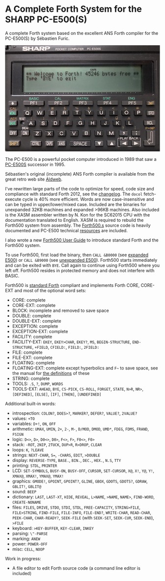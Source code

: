 # A Complete Forth System for the SHARP PC-E500(S)

A complete Forth system based on the excellent ANS Forth compiler for the PC-E500(S) by Sébastien Furic.

![PC-E500S](PC-E500S.jpeg)

The PC-E500 is a powerful pocket computer introduced in 1989 that saw a [PC-E500S](https://en.wikipedia.org/wiki/Sharp_PC-E500S) successor in 1995.

Sébastien's original (incomplete) ANS Forth compiler is available from the great retro web site [Aldweb](https://www.aldweb.com/articles.php?lng=en&pg=9362).

I've rewritten large parts of the code to optimize for speed, code size and compliance with standard Forth 2012, see the [changelog](changelog.md). The `docol` fetch-execute cycle is 40% more efficient.  Words are now case-insensitive and can be typed in upper/lower/mixed case.  Included are the binaries for unexpanded 32KB machines and expanded >96KB machines.  Also included is the XASM assembler written by N. Kon for the SC62015 CPU with the documentation translated to English.  XASM is required to rebuild the Forth500 system from assembly.  The [Forth500.s](Forth500.s) source code is heavily documented and PC-E500 technical [resources](resources) are included.

I also wrote a new [Forth500 User Guide](manual.md) to introduce standard Forth and the Forth500 system.

To use Forth500, first load the binary, then `CALL &B0000` (see [expanded E500](E500-expanded)) or `CALL &B9000` (see [unexpanded E500](E500-unexpanded)).  Forth500 starts immediately and can be exited with `BYE`.  Call again to continue using Forth500 where you left off.  Forth500 resides in protected memory and does not interfere with BASIC.

Forth500 is [standard Forth](https://forth-standard.org) compliant and implements Forth CORE, CORE-EXT and most of the optional word sets:
- CORE: complete
- CORE-EXT: complete
- BLOCK: incomplete and removed to save space
- DOUBLE: complete
- DOUBLE-EXT: complete
- EXCEPTION: complete
- EXCEPTION-EXT: complete
- FACILITY: complete
- FACILITY-EXT: `EKEY`, `EKEY>CHAR`, `EKEY?`, `MS`, `BEGIN-STRUCTURE`, `END-STRUCTURE`, `+FIELD`, `CFIELD:`, `FIELD:`, `2FIELD:`
- FILE: complete
- FILE-EXT: complete
- FLOATING: complete
- FLOATING-EXT: complete except hyperbolics and `F~` to save space, see the manual for [the definitions](manual.md#floating-point-arithmetic) of these
- STRING: complete
- TOOLS: `.S`, `?`, `DUMP`, `WORDS`
- TOOLS-EXT: `AHEAD`, `BYE`, `CS-PICK`, `CS-ROLL`, `FORGET`, `STATE`, `N>R`, `NR>`, `[DEFINED]`, `[ELSE]`, `[IF]`, `[THEN]`, `[UNDEFINED]`

Additional built-in words:
- introspection: `COLON?`, `DOES>?`, `MARKER?`, `DEFER?`, `VALUE?`, `2VALUE?`
- values: `+TO`
- variables: `D+!`, `ON`, `OFF`
- arithmetic: `UMAX`, `UMIN`, `2+`, `2-`, `M-`, `D/MOD`, `DMOD`, `UMD*`, `FDEG`, `FDMS`, `FRAND`, `FSIGN`
- logic: `D<>`, `D>`, `D0<>`, `D0>`, `F<>`, `F>`, `F0<>`, `F0>`
- stack: `-ROT`, `2NIP`, `2TUCK`, `DUP>R`, `R>DROP`, `CLEAR`
- loops: `K`, `?LEAVE`
- strings: `NEXT-CHAR`, `S=`, `-CHARS`, `EDIT`, `>DOUBLE`
- display: `REVERSE-TYPE`, `BASE.`, `BIN.`, `DEC.`, `HEX.`, `N.S`, `TTY`
- printing: `STDL`, `PRINTER`
- LCD: `SET-SYMBOLS`, `BUSY-ON`, `BUSY-OFF`, `CURSOR`, `SET-CURSOR`, `X@`, `X!`, `Y@`, `Y!`, `XMAX@`, `XMAX!`, `YMAX@`, `YMAX!`
- graphics: `GMODE!`, `GPOINT`, `GPOINT?`, `GLINE`, `GBOX`, `GDOTS`, `GDOTS?`, `GDRAW`, `GBLIT!`, `GBLIT@`
- sound: `BEEP`
- dictionary: `LAST`, `LAST-XT`, `HIDE`, `REVEAL`, `L>NAME`, `>NAME`, `NAME>`, `FIND-WORD`, `CREATE-NONAME`
- files: `FILES`, `DRIVE`, `STDO`, `STDI`, `STDL`, `FREE-CAPACITY`, `STRING>FILE`, `FILE>STRING`, `FIND-FILE`, `FILE-INFO`, `FILE-END?`, `WRITE-CHAR`, `READ-CHAR`, `PEEK-CHAR`, `CHAR-READY?`, `SEEK-FILE` (with `SEEK-SET`, `SEEK-CUR`, `SEEK-END`), `>FILE`
- keyboard: `>KEY-BUFFER`, `KEY-CLEAR`, `INKEY`
- parsing: `\"-PARSE`
- marking: `ANEW`
- power: `POWER-OFF`
- misc: `CELL`, `NOOP`

Work in progress:

- A file editor to edit Forth source code (a command line editor is included)

